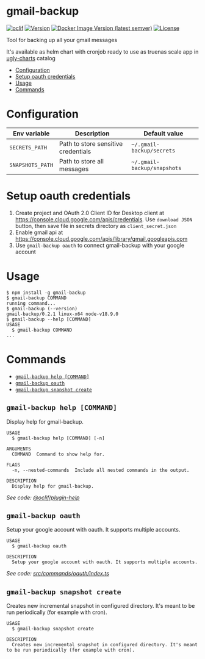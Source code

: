 gmail-backup
=================

[![oclif](https://img.shields.io/badge/cli-oclif-brightgreen.svg)](https://oclif.io)
[![Version](https://img.shields.io/npm/v/gmail-backup.svg)](https://npmjs.org/package/gmail-backup)
[![Docker Image Version (latest semver)](https://img.shields.io/docker/v/uglydonkey/gmail-backup?label=docker%20image)](https://hub.docker.com/repository/docker/uglydonkey/gmail-backup)
[![License](https://img.shields.io/npm/l/gmail-backup.svg)](https://github.com/oclif/gmail-backup/blob/main/package.json)

Tool for backing up all your gmail messages

It's available as helm chart with cronjob ready to use as truenas scale app in [ugly-charts](https://github.com/UglyDonkey/ugly-charts) catalog



<!-- toc -->
* [Configuration](#configuration)
* [Setup oauth credentials](#setup-oauth-credentials)
* [Usage](#usage)
* [Commands](#commands)
<!-- tocstop -->

# Configuration

| Env variable     | Description                         | Default value               |
|------------------|-------------------------------------|-----------------------------|
| `SECRETS_PATH`   | Path to store sensitive credentials | `~/.gmail-backup/secrets`   |
| `SNAPSHOTS_PATH` | Path to store all messages          | `~/.gmail-backup/snapshots` |

# Setup oauth credentials
1. Create project and OAuth 2.0 Client ID for Desktop client at https://console.cloud.google.com/apis/credentials. Use `download JSON` button, then save file in secrets directory as `client_secret.json`
2. Enable gmail api at https://console.cloud.google.com/apis/library/gmail.googleapis.com
3. Use `gmail-backup oauth` to connect gmail-backup with your google account

# Usage
<!-- usage -->
```sh-session
$ npm install -g gmail-backup
$ gmail-backup COMMAND
running command...
$ gmail-backup (--version)
gmail-backup/0.2.1 linux-x64 node-v18.9.0
$ gmail-backup --help [COMMAND]
USAGE
  $ gmail-backup COMMAND
...
```
<!-- usagestop -->
# Commands
<!-- commands -->
* [`gmail-backup help [COMMAND]`](#gmail-backup-help-command)
* [`gmail-backup oauth`](#gmail-backup-oauth)
* [`gmail-backup snapshot create`](#gmail-backup-snapshot-create)

## `gmail-backup help [COMMAND]`

Display help for gmail-backup.

```
USAGE
  $ gmail-backup help [COMMAND] [-n]

ARGUMENTS
  COMMAND  Command to show help for.

FLAGS
  -n, --nested-commands  Include all nested commands in the output.

DESCRIPTION
  Display help for gmail-backup.
```

_See code: [@oclif/plugin-help](https://github.com/oclif/plugin-help/blob/v5.1.12/src/commands/help.ts)_

## `gmail-backup oauth`

Setup your google account with oauth. It supports multiple accounts.

```
USAGE
  $ gmail-backup oauth

DESCRIPTION
  Setup your google account with oauth. It supports multiple accounts.
```

_See code: [src/commands/oauth/index.ts](https://github.com/UglyDonkey/gmail-backup/blob/v0.2.1/src/commands/oauth/index.ts)_

## `gmail-backup snapshot create`

Creates new incremental snapshot in configured directory. It's meant to be run periodically (for example with cron).

```
USAGE
  $ gmail-backup snapshot create

DESCRIPTION
  Creates new incremental snapshot in configured directory. It's meant to be run periodically (for example with cron).
```
<!-- commandsstop -->
